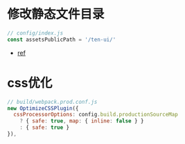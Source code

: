 # 修改静态文件目录

```js
// config/index.js
const assetsPublicPath = '/ten-ui/'
```

- [ref](https://blog.csdn.net/oopxiajun2011/article/details/108219283)



# css优化

```js
// build/webpack.prod.conf.js
new OptimizeCSSPlugin({
  cssProcessorOptions: config.build.productionSourceMap
    ? { safe: true, map: { inline: false } }
    : { safe: true }
}),
```

